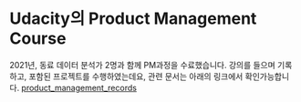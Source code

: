 # Udacity의 Product Management Course

2021년, 동료 데이터 분석가 2명과 함께 PM과정을 수료했습니다.
강의를 들으며 기록하고, 포함된 프로젝트를 수행하였는데요, 관련 문서는 아래의 링크에서 확인가능합니다.
[product_management_records](https://chalk-chartreuse-75a.notion.site/Data-Product-Manager-Lecture-Note-1719ef0f6ed24e5a88001e540652a2cc)
